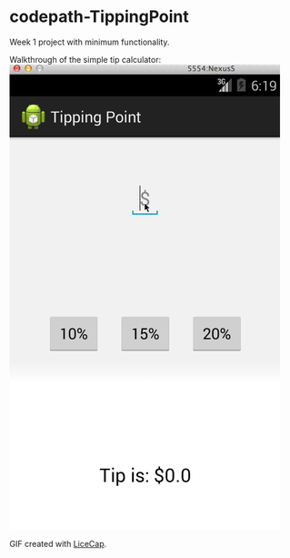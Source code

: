 codepath-TippingPoint
=====================

Week 1 project with minimum functionality.

Walkthrough of the simple tip calculator:
![Video Walkthrough](TippingPointDemo.gif)

GIF created with [LiceCap](http://www.cockos.com/licecap/).
